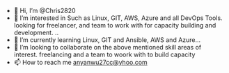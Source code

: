 - 👋 Hi, I’m @Chris2820
- 👀 I’m interested in Such as Linux, GIT, AWS, Azure and all DevOps Tools. looking for freelancer, and team to work with for capacity building and development. ..
- 🌱 I’m currently learning Linux, GIT and Ansible, AWS and Azure...
- 💞️ I’m looking to collaborate on the above mentioned skill areas of interest. freelancing and a team to woork with to build capacity
- 📫 How to reach me anyanwu27cc@yhoo.com

<!---
Chris2820/Chris2820 is a ✨ special ✨ repository because its `README.md` (this file) appears on your GitHub profile.
You can click the Preview link to take a look at your changes.
--->
